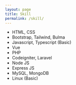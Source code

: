 ```yaml
---
layout: page
title: Skill
permalink: /skill/
---
```


* HTML, CSS
* Bootstrap, Tailwind, Bulma
* Javascript, Typescript (Basic)
* Vue
* PHP
* Codeigniter, Laravel
* Node JS
* Express JS
* MySQL, MongoDB
* Linux (Basic)
